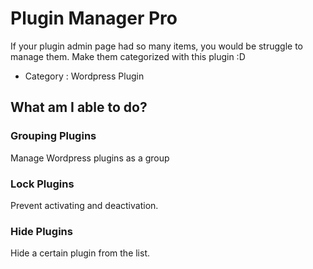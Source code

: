 # Plugin Manager Pro
If your plugin admin page had so many items, you would be struggle to manage them. Make them categorized with this plugin :D

* Category : Wordpress Plugin

## What am I able to do?
### Grouping Plugins
Manage Wordpress plugins as a group

### Lock Plugins
Prevent activating and deactivation.

### Hide Plugins
Hide a certain plugin from the list.